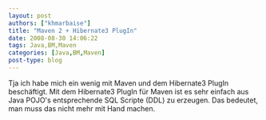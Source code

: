 ```yaml
---
layout: post
authors: ["khmarbaise"]
title: "Maven 2 + Hibernate3 PlugIn"
date: 2008-08-30 14:06:22
tags: Java,BM,Maven
categories: [Java,BM,Maven]
post-type: blog
---
```

Tja ich habe mich ein wenig mit Maven und dem Hibernate3 PlugIn beschäftigt. Mit dem Hibernate3 PlugIn für Maven ist es sehr einfach aus Java POJO's entsprechende SQL Scripte (DDL) zu erzeugen. Das bedeutet, man muss das nicht mehr mit Hand machen.
